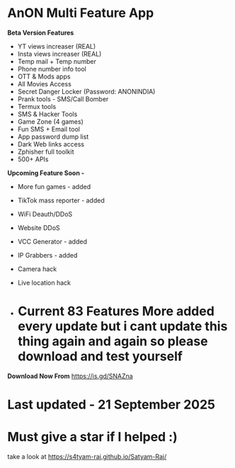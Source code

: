 
# AnON Multi Feature App

**Beta Version Features**
- YT views increaser (REAL)
- Insta views increaser (REAL)
- Temp mail + Temp number
- Phone number info tool
- OTT & Mods apps
- All Movies Access
- Secret Danger Locker (Password: ANONINDIA)
- Prank tools - SMS/Call Bomber
- Termux tools
- SMS & Hacker Tools
- Game Zone (4 games)
- Fun SMS + Email tool
- App password dump list
- Dark Web links access
- Zphisher full toolkit
- 500+ APIs

**Upcoming Feature Soon -**
- More fun games - added
- TikTok mass reporter - added
- WiFi Deauth/DDoS
- Website DDoS 
- VCC Generator - added
- IP Grabbers - added
- Camera hack
- Live location hack

- # Current 83 Features More added every update but i cant update this thing again and again so please download and test yourself 

**Download Now From**
https://is.gd/SNAZna

# Last updated - 21 September 2025

# Must give a star if I helped :)
take a look at
https://s4tyam-raj.github.io/Satyam-Raj/

